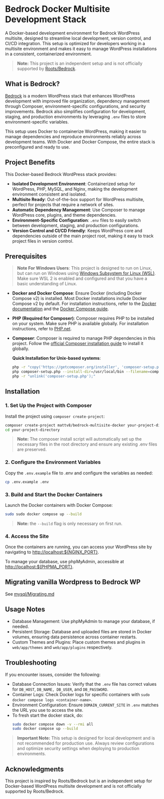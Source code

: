 # Bedrock Docker Multisite Development Stack

A Docker-based development environment for Bedrock WordPress multisite, designed to streamline local development, version control, and CI/CD integration. This setup is optimized for developers working in a multisite environment and makes it easy to manage WordPress installations in a consistent, containerized environment.

> **Note:** This project is an independent setup and is not officially supported by [Roots/Bedrock](https://roots.io/bedrock/).

## What is Bedrock?

[Bedrock](https://roots.io/bedrock/) is a modern WordPress stack that enhances WordPress development with improved file organization, dependency management through Composer, environment-specific configurations, and security improvements. Bedrock also simplifies configuration for development, staging, and production environments by leveraging `.env` files to store environment-specific variables.

This setup uses Docker to containerize WordPress, making it easier to manage dependencies and reproduce environments reliably across development teams. With Docker and Docker Compose, the entire stack is preconfigured and ready to use.

## Project Benefits

This Docker-based Bedrock WordPress stack provides:

- **Isolated Development Environment**: Containerized setup for WordPress, PHP, MySQL, and Nginx, making the development environment consistent and isolated.
- **Multisite Ready**: Out-of-the-box support for WordPress multisite, perfect for projects that require a network of sites.
- **Automatic Dependency Management**: Use Composer to manage WordPress core, plugins, and theme dependencies.
- **Environment-Specific Configuration**: `.env` files to easily switch between development, staging, and production configurations.
- **Version Control and CI/CD Friendly**: Keeps WordPress core and dependencies outside of the main project root, making it easy to track project files in version control.

## Prerequisites

> **Note For Windows Users**: This project is designed to run on Linux, but can run on Windows using [Windows Subsystem for Linux (WSL)](https://docs.microsoft.com/en-us/windows/wsl/). Make sure WSL 2 is enabled and configured and that you have a basic understanding of Linux.

- **Docker and Docker Compose**: Ensure Docker (including Docker Compose v2) is installed. Most Docker installations include Docker Compose v2 by default. For installation instructions, refer to the [Docker documentation](https://docs.docker.com/get-docker/) and the [Docker Compose guide](https://docs.docker.com/compose/install/).

- **PHP (Required for Composer)**: Composer requires PHP to be installed on your system. Make sure PHP is available globally. For installation instructions, refer to [PHP.net](https://www.php.net/manual/en/install.php).

- **Composer**: Composer is required to manage PHP dependencies in this project. Follow the [official Composer installation guide](https://getcomposer.org/download/) to install it globally.

    **Quick Installation for Unix-based systems**:
    ```bash
    php -r "copy('https://getcomposer.org/installer', 'composer-setup.php');"
    php composer-setup.php --install-dir=/usr/local/bin --filename=composer
    php -r "unlink('composer-setup.php');"
    ```

## Installation

### 1. Set Up the Project with Composer

Install the project using `composer create-project`:

```bash
composer create-project mattv8/bedrock-multisite-docker your-project-directory
cd your-project-directory
```
> **Note:** The composer install script will automatically set up the necessary files in the root directory and ensure any existing .env files are preserved.

### 2. Configure the Environment Variables
Copy the `.env.example` file to .env and configure the variables as needed:

```bash
cp .env.example .env
```

### 3. Build and Start the Docker Containers
Launch the Docker containers with Docker Compose:

```bash
sudo sudo docker compose up --build
```
> **Note:** the `--build` flag is only necessary on first run.

### 4. Access the Site

Once the containers are running, you can access your WordPress site by navigating to [http://localhost:${NGINX_PORT}](http://localhost:81).

To manage your database, use phpMyAdmin, accessible at [http://localhost:${PHPMA_PORT}](http://localhost:82).


## Migrating vanilla Wordpress to Bedrock WP
See [mysql/Migrating.md](mysql/Migrating.md)

## Usage Notes
- Database Management: Use phpMyAdmin to manage your database, if needed.
- Persistent Storage: Database and uploaded files are stored in Docker volumes, ensuring data persistence across container restarts.
- Custom Themes and Plugins: Place custom themes and plugins in `web/app/themes` and `web/app/plugins` respectively.

## Troubleshooting
If you encounter issues, consider the following:

- Database Connection Issues: Verify that the `.env` file has correct values for `DB_HOST`, `DB_NAME, DB_USER`, and `DB_PASSWORD`.
- Container Logs: Check Docker logs for specific containers with `sudo docker compose logs <container-name>`.
- Environment Configuration: Ensure `DOMAIN_CURRENT_SITE` in `.env` matches the URL you use to access the site.
- To fresh start the docker stack, do:
    ```bash
    sudo docker compose down -v --rmi all
    sudo docker compose up --build
    ```
> **Important Note:** This setup is designed for local development and is not recommended for production use. Always review configurations and optimize security settings when deploying to production environments.

## Acknowledgments
This project is inspired by Roots/Bedrock but is an independent setup for Docker-based WordPress multisite development and is not officially supported by Roots/Bedrock.